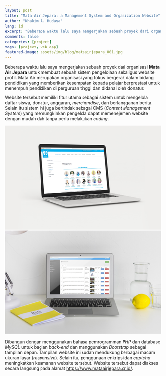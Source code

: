 ```yaml
---
layout: post
title: "Mata Air Jepara: a Management System and Organization Website"
author: "Khakim A. Hudaya"
lang: id
excerpt: "Beberapa waktu lalu saya mengerjakan sebuah proyek dari organisasi Mata Air Jepara untuk membuat sebuah sistem pengelolaan sekaligus website profil. Mata Air merupakan organisasi yang fokus bergerak dalam bidang pendidikan yang memberikan kesempatan kepada pelajar berprestasi untuk menempuh pendidikan di perguruan tinggi dan didanai oleh donatur."
comments: false
categories: [project]
tags: [project, web-app]
featured-image: assets/img/blog/mataairjepara_001.jpg
---
```


Beberapa waktu lalu saya mengerjakan sebuah proyek dari organisasi **Mata Air Jepara** untuk membuat sebuah sistem pengelolaan sekaligus website profil. Mata Air merupakan organisasi yang fokus bergerak dalam bidang pendidikan yang memberikan kesempatan kepada pelajar berprestasi untuk menempuh pendidikan di perguruan tinggi dan didanai oleh donatur.

Website tersebut memiliki fitur utama sebagai sistem untuk mengelola daftar siswa, donatur, anggaran, *merchandise*, dan berlangganan berita. Selain itu sistem ini juga bertindak sebagai CMS (*Content Management System*) yang memungkinkan pengelola dapat memenejemen website dengan mudah dah tanpa perlu melakukan *coding*.

<img src="/assets/img/blog/mataairjepara_001.jpg" title="Tangkapan layar untuk Halaman Tentang Kami - Aplikasi Mata Air Jepara" class="img">
<img src="/assets/img/blog/mataairjepara_002.jpg" title="Halaman untuk mengelola berita pada website Mata Air Jepara" class="img">

Dibangun dengan menggunakan bahasa pemrogramman *PHP* dan database *MySQL* untuk bagian *back-end* dan menggunakan *Bootstrap* sebagai tampilan depan. Tampilan website ini sudah mendukung berbagai macam ukuran layar (*responsive*). Selain itu, penggunaan enkripsi dan *captcha* meningkatkan keamanan website tersebut. Website tersebut dapat diakses secara langsung pada alamat <a href="https://www.mataairjepara.or.id/" target="_blank">https://www.mataairjepara.or.id/</a>. 

